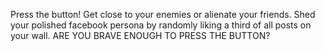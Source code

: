 Press the button! Get close to your enemies or alienate your friends. 
Shed your polished facebook persona by randomly liking a third of all posts on your wall.
ARE YOU BRAVE ENOUGH TO PRESS THE BUTTON?
